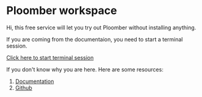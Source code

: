 # Ploomber workspace

Hi, this free service will let you try out Ploomber without installing anything.

If you are coming from the documentaion, you need to start a terminal session.

[Click here to start terminal session](../../terminals/1)

If you don't know why you are here. Here are some resources:

1. [Documentation](https://ploomber.readthedocs.io/en/stable/)
2. [Github](https://github.com/ploomber/ploomber)
